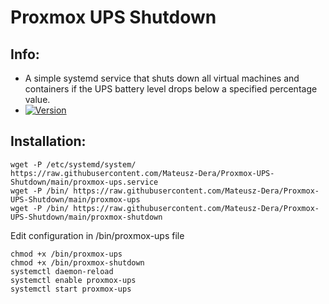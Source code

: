 # Proxmox UPS Shutdown
## Info:
- A simple systemd service that shuts down all virtual machines and containers if the UPS battery level drops below a specified percentage value.
- [![Version](https://img.shields.io/badge/0.5_Alpha-Current_Version-green.svg)](https://github.com/Mateusz-Dera/https://github.com/Mateusz-Dera/Proxmox-UPS-Shutdown)
## Installation:
```
wget -P /etc/systemd/system/ https://raw.githubusercontent.com/Mateusz-Dera/Proxmox-UPS-Shutdown/main/proxmox-ups.service
wget -P /bin/ https://raw.githubusercontent.com/Mateusz-Dera/Proxmox-UPS-Shutdown/main/proxmox-ups
wget -P /bin/ https://raw.githubusercontent.com/Mateusz-Dera/Proxmox-UPS-Shutdown/main/proxmox-shutdown
```

Edit configuration in /bin/proxmox-ups file

```
chmod +x /bin/proxmox-ups
chmod +x /bin/proxmox-shutdown
systemctl daemon-reload
systemctl enable proxmox-ups
systemctl start proxmox-ups
```
